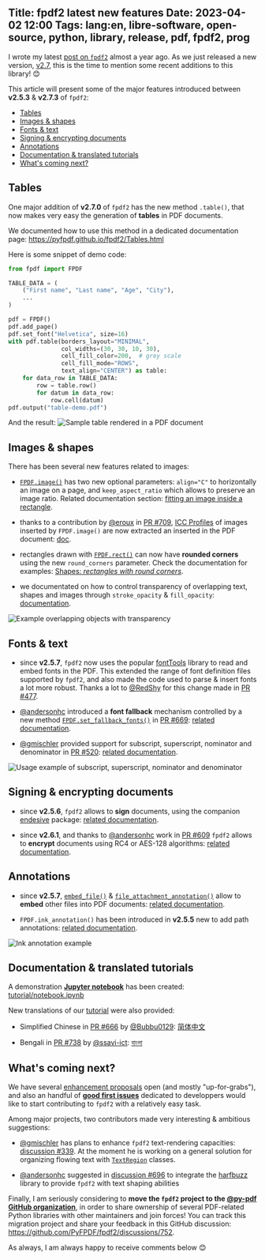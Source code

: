 Title: fpdf2 latest new features
Date: 2023-04-02 12:00
Tags: lang:en, libre-software, open-source, python, library, release, pdf, fpdf2, prog
---
I wrote my latest [post on `fpdf2`](tag/fpdf2.html) almost a year ago.
As we just released a new version, [v2.7](https://github.com/PyFPDF/fpdf2/blob/master/CHANGELOG.md),
this is the time to mention some recent additions to this library! 😊

This article will present some of the major features introduced between **v2.5.3** & **v2.7.3** of `fpdf2`:

- [Tables](#tables)
- [Images & shapes](#images--shapes)
- [Fonts & text](#fonts--text)
- [Signing & encrypting documents](#signing--encrypting-documents)
- [Annotations](#annotations)
- [Documentation & translated tutorials](#documentation--translated-tutorials)
- [What's coming next?](#whats-coming-next)

<!-- markdown-toc -i content/2023-04-02-fpdf2-latest-new-features.md -->
<!-- toc -->
<!-- tocstop -->

## Tables
One major addition of **v2.7.0** of `fpdf2` has the new method `.table()`,
that now makes very easy the generation of **tables** in PDF documents.

We documented how to use this method in a dedicated documentation page: <https://pyfpdf.github.io/fpdf2/Tables.html>

Here is some snippet of demo code:
```python
from fpdf import FPDF

TABLE_DATA = (
    ("First name", "Last name", "Age", "City"),
    ...
)

pdf = FPDF()
pdf.add_page()
pdf.set_font("Helvetica", size=16)
with pdf.table(borders_layout="MINIMAL",
               col_widths=(30, 30, 10, 30),
               cell_fill_color=200,  # grey scale
               cell_fill_mode="ROWS",
               text_align="CENTER") as table:
    for data_row in TABLE_DATA:
        row = table.row()
        for datum in data_row:
            row.cell(datum)
pdf.output("table-demo.pdf")
```
And the result:
![Sample table rendered in a PDF document](images/2023/04/table-demo.jpg)


## Images & shapes
There has been several new features related to images:

- [`FPDF.image()`](https://pyfpdf.github.io/fpdf2/fpdf/fpdf.html#fpdf.fpdf.FPDF.image)
  has two new optional parameters: `align="C"` to horizontally an image on a page,
  and `keep_aspect_ratio` which allows to preserve an image ratio.
  Related documentation section: [fitting an image inside a rectangle](https://pyfpdf.github.io/fpdf2/Images.html#fitting-an-image-inside-a-rectangle).

- thanks to a contribution by [@eroux](https://github.com/eroux) in [PR #709](https://github.com/PyFPDF/fpdf2/pull/709), [ICC Profiles](https://en.wikipedia.org/wiki/ICC_profile) of images inserted by `FPDF.image()` are now extracted an inserted in the PDF document: [doc](https://pyfpdf.github.io/fpdf2/Images.html#icc-profiles).

- rectangles drawn with [`FPDF.rect()`](https://pyfpdf.github.io/fpdf2/fpdf/fpdf.html#fpdf.fpdf.FPDF.rect) can now have **rounded corners** using the new `round_corners` parameter. Check the documentation for examples: [Shapes: _rectangles with round corners_](https://pyfpdf.github.io/fpdf2/Shapes.html#rectangle).

- we documentated on how to control transparency of overlapping text, shapes and images through `stroke_opacity` & `fill_opacity`: [documentation](https://pyfpdf.github.io/fpdf2/Transparency.html).

![Example overlapping objects with transparency](https://pyfpdf.github.io/fpdf2/transparency.png)


## Fonts & text
- since **v2.5.7**, `fpdf2` now uses the popular [fontTools](https://fonttools.readthedocs.io/en/latest/) library to read and embed fonts in the PDF. This extended the range of font definition files supported by `fpdf2`, and also made the code used to parse & insert fonts a lot more robust. Thanks a lot to [@RedShy](https://github.com/RedShy) for this change made in [PR #477](https://github.com/PyFPDF/fpdf2/pull/477).

- [@andersonhc](https://github.com/andersonhc) introduced a **font fallback** mechanism controlled by a new method [`FPDF.set_fallback_fonts()`](https://pyfpdf.github.io/fpdf2/fpdf/fpdf.html#fpdf.fpdf.FPDF.set_fallback_fonts) in [PR #669](https://github.com/PyFPDF/fpdf2/pull/669): [related documentation](https://pyfpdf.github.io/fpdf2/Unicode.html#fallback-fonts).

- [@gmischler](https://github.com/gmischler) provided support for subscript, superscript, nominator and denominator in [PR #520](https://github.com/PyFPDF/fpdf2/pull/520): [related documentation](https://pyfpdf.github.io/fpdf2/TextStyling.html#subscript-superscript-and-fractional-numbers).

![Usage example of subscript, superscript, nominator and denominator](https://pyfpdf.github.io/fpdf2/char_vpos.png)


## Signing & encrypting documents

- since **v2.5.6**, `fpdf2` allows to **sign** documents, using the companion [endesive](https://pypi.org/project/endesive/) package: [related documentation](https://pyfpdf.github.io/fpdf2/Signing.html).

- since **v2.6.1**, and thanks to [@andersonhc](https://github.com/andersonhc) work in [PR #609](https://github.com/PyFPDF/fpdf2/pull/609) `fpdf2` allows to **encrypt** documents using RC4 or AES-128 algorithms: [related documentation](https://pyfpdf.github.io/fpdf2/Encryption.html).


## Annotations
- since **v2.5.7**, [`embed_file()`](https://pyfpdf.github.io/fpdf2/fpdf/fpdf.html#fpdf.fpdf.FPDF.embed_file) & [`file_attachment_annotation()`](https://pyfpdf.github.io/fpdf2/fpdf/fpdf.html#fpdf.fpdf.FPDF.file_attachment_annotation) allow to **embed** other files into PDF documents: [related documentation](https://pyfpdf.github.io/fpdf2/FileAttachments.html).

- `FPDF.ink_annotation()` has been introduced in **v2.5.5** new to add path annotations: [related documentation](https://pyfpdf.github.io/fpdf2/Annotations.html#ink-annotations).

![Ink annotation example](https://pyfpdf.github.io/fpdf2/ink_annotation.png)


## Documentation & translated tutorials
A demonstration [**Jupyter notebook**](https://jupyter.org/) has been created: [tutorial/notebook.ipynb](https://github.com/PyFPDF/fpdf2/blob/master/tutorial/notebook.ipynb)

New translations of our [tutorial](https://pyfpdf.github.io/fpdf2/Tutorial.html) were also provided:

* Simplified Chinese in [PR #666](https://github.com/PyFPDF/fpdf2/pull/666) by [@Bubbu0129](https://github.com/Bubbu0129): [简体中文](https://pyfpdf.github.io/fpdf2/Tutorial-zh.html)

* Bengali in [PR #738](https://github.com/PyFPDF/fpdf2/pull/738) by [@ssavi-ict](https://github.com/ssavi-ict): [বাংলা](https://pyfpdf.github.io/fpdf2/Tutorial-bn.html)


## What's coming next?
We have several [enhancement proposals](https://github.com/PyFPDF/fpdf2/issues?q=is%3Aissue+is%3Aopen+label%3Aenhancement+) open (and mostly "up-for-grabs"),
and also an handful of [**good first issues**](https://github.com/PyFPDF/fpdf2/issues?q=is%3Aissue+is%3Aopen+label%3A%22good+first+issue%22) dedicated to developpers would like to start contributing to `fpdf2` with a relatively easy task.

Among major projects, two contributors made very interesting & ambitious suggestions:

* [@gmischler](https://github.com/gmischler) has plans to enhance `fpdf2` text-rendering capacities: [discussion #339](https://github.com/PyFPDF/fpdf2/discussions/339). At the moment he is working on a general solution for organizing flowing text with [`TextRegion`](https://github.com/gmischler/fpdf2/tree/TextRegion) classes.

* [@andersonhc](https://github.com/andersonhc) suggested in [discussion #696](https://github.com/PyFPDF/fpdf2/discussions/696) to integrate the [harfbuzz](https://harfbuzz.github.io/) library to provide `fpdf2` with text shaping abilities

Finally, I am seriously considering to **move the `fpdf2` project to the [@py-pdf GitHub organization](https://github.com/py-pdf)**, in order to share ownership of several PDF-related Python libraries with other maintainers and join forces!
You can track this migration project and share your feedback in this GitHub discussion:
<https://github.com/PyFPDF/fpdf2/discussions/752>.

As always, I am always happy to receive comments below 😊

<!-- Com' :
* [x] https://news.ycombinator.com/item?id=35424491
* [x] https://www.reddit.com/r/Python/comments/12amq5d/fpdf2_latest_new_features/
* [x] https://dev.to/lucasc/fpdf2-latest-new-features-4mn0
-->
